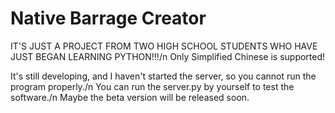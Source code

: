 # Native Barrage Creator
IT'S JUST A PROJECT FROM TWO HIGH SCHOOL STUDENTS WHO HAVE JUST BEGAN LEARNING PYTHON!!!/n
Only Simplified Chinese is supported!

It's still developing, and I haven't started the server, so you cannot run the program properly./n
You can run the server.py by yourself to test the software./n
Maybe the beta version will be released soon.
